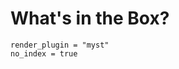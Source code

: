 # What's in the Box?

<!-- Introduction is in the module __init__.py file -->

```{autodoc2-docstring} pysmo
render_plugin = "myst"
no_index = true
```
